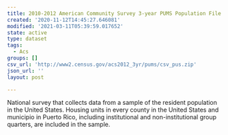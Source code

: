 ```yaml
---
title: 2010-2012 American Community Survey 3-year PUMS Population File
created: '2020-11-12T14:45:27.646081'
modified: '2021-03-11T05:39:59.017652'
state: active
type: dataset
tags:
  - Acs
groups: []
csv_url: 'http://www2.census.gov/acs2012_3yr/pums/csv_pus.zip'
json_url: ''
layout: post

---
```

National survey that collects data from a sample of the resident population in the United States. Housing units in every county in the United States and municipio in Puerto Rico, including institutional and non-institutional group quarters, are included in the sample.
